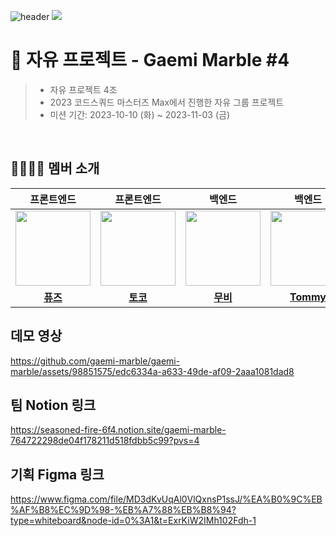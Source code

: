 ![header](https://capsule-render.vercel.app/api?type=waving&height=200&section=header&text=자유%20프로젝트%20%204조&color=gradient)
![](https://img.shields.io/badge/Last_Upadate-2023--10--10-blue)

# 🐜 자유 프로젝트 - Gaemi Marble #4

> - 자유 프로젝트 4조
> - 2023 코드스쿼드 마스터즈 Max에서 진행한 자유 그룹 프로젝트 
> - 미션 기간: 2023-10-10 (화) ~ 2023-11-03 (금)

<br/>

## 👨‍👩‍👧‍👦 멤버 소개

| 프론트엔드 | 프론트엔드 | 백엔드 | 백엔드 |
| :---: | :---: | :---: | :---: |
| <img src="https://avatars.githubusercontent.com/u/76121068?s=400&u=ffcc1c5dce2edf84ef611313c14e42700782f33a&v=4" width="120"/>| <img src="https://avatars.githubusercontent.com/u/101464713?v=4" width="120"/> | <img src="https://avatars.githubusercontent.com/u/98851575?s=64&v=4" width="120"/> | <img src="https://avatars.githubusercontent.com/u/48724199?v=4" width="120"/> |
| **[퓨즈](https://github.com/silvertae)** | **[토코](https://github.com/aaaz425)** | **[무비](https://github.com/yhpark95)** | **[Tommy](https://github.com/HyowonSin)** |

## 데모 영상

https://github.com/gaemi-marble/gaemi-marble/assets/98851575/edc6334a-a633-49de-af09-2aaa1081dad8


## 팀 Notion 링크
https://seasoned-fire-6f4.notion.site/gaemi-marble-764722298de04f178211d518fdbb5c99?pvs=4

## 기획 Figma 링크
https://www.figma.com/file/MD3dKvUqAl0VlQxnsP1ssJ/%EA%B0%9C%EB%AF%B8%EC%9D%98-%EB%A7%88%EB%B8%94?type=whiteboard&node-id=0%3A1&t=ExrKiW2IMh102Fdh-1

<br/>

